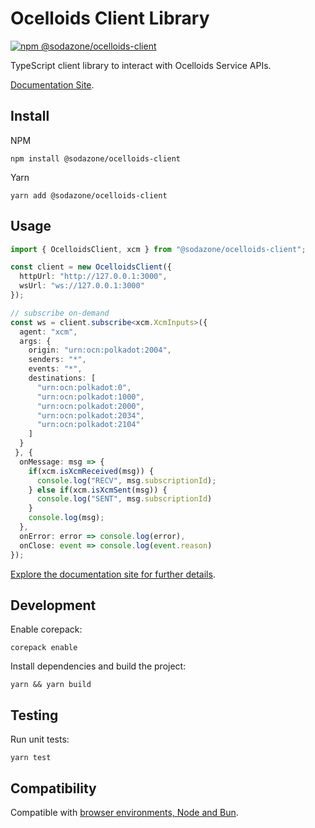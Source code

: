 # Ocelloids Client Library

<a href="https://www.npmjs.com/package/@sodazone/ocelloids-client"><img src="https://img.shields.io/npm/v/@sodazone/ocelloids-client?color=69D2E7&labelColor=69D2E7&logo=npm&logoColor=333333" alt="npm @sodazone/ocelloids-client" /></a> 

TypeScript client library to interact with Ocelloids Service APIs.

[Documentation Site](https://sodazone.github.io/ocelloids-services/).

## Install

NPM
```shell
npm install @sodazone/ocelloids-client
```

Yarn
```shell
yarn add @sodazone/ocelloids-client
```

## Usage

```typescript
import { OcelloidsClient, xcm } from "@sodazone/ocelloids-client";

const client = new OcelloidsClient({
  httpUrl: "http://127.0.0.1:3000",
  wsUrl: "ws://127.0.0.1:3000"
});

// subscribe on-demand
const ws = client.subscribe<xcm.XcmInputs>({
  agent: "xcm",
  args: {
    origin: "urn:ocn:polkadot:2004",
    senders: "*",
    events: "*",
    destinations: [ 
      "urn:ocn:polkadot:0",
      "urn:ocn:polkadot:1000",
      "urn:ocn:polkadot:2000",
      "urn:ocn:polkadot:2034",
      "urn:ocn:polkadot:2104"
    ]
  }
 }, {
  onMessage: msg => {
    if(xcm.isXcmReceived(msg)) {
      console.log("RECV", msg.subscriptionId);
    } else if(xcm.isXcmSent(msg)) {
      console.log("SENT", msg.subscriptionId)
    }
    console.log(msg);
  },
  onError: error => console.log(error),
  onClose: event => console.log(event.reason)
});
```

[Explore the documentation site for further details](https://sodazone.github.io/ocelloids-services/).

## Development

Enable corepack:

```shell
corepack enable
```

Install dependencies and build the project:

```shell
yarn && yarn build
```

## Testing

Run unit tests:

```shell
yarn test
```

## Compatibility

Compatible with [browser environments, Node and Bun](https://github.com/sodazone/ocelloids-services/blob/main/packages/client/test).
